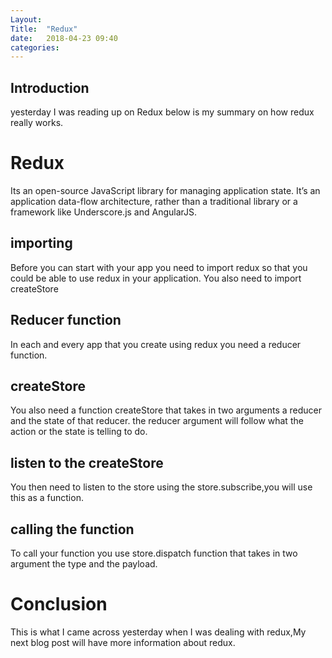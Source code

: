 ```yaml
---
Layout: 
Title:  "Redux"
date:   2018-04-23 09:40
categories: 
---
```

## Introduction
yesterday I was reading up on Redux below is my summary on how redux really works.
# Redux
Its an open-source JavaScript library for managing application state.
It’s an application data-flow architecture, rather than a traditional library or a framework like Underscore.js and AngularJS.

## importing
Before you can start with your app you need to import redux so that you could be able to use redux in your application.
You also need to import createStore
## Reducer function
In each and every app that you create using redux you need a reducer function.

## createStore
You also  need a function createStore that takes in two arguments a reducer and the state of that reducer.
the reducer argument will follow what the action or the state is telling to do.

## listen to the createStore
You then need to listen to the store using the store.subscribe,you will use this as a function.

## calling the function
To call your function you use store.dispatch function that takes in two argument the type and the payload.

# Conclusion
This is what I came across yesterday when I was dealing with redux,My next blog post will have more information about redux.




 